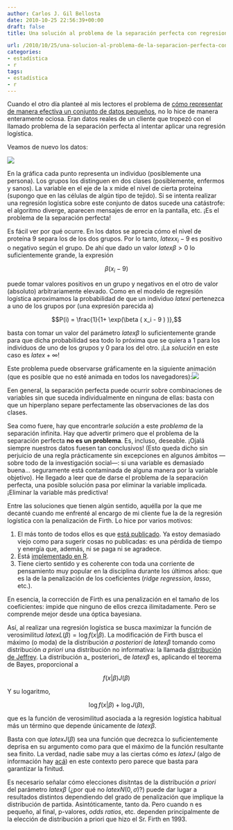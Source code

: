 ```yaml
---
author: Carlos J. Gil Bellosta
date: 2010-10-25 22:56:39+00:00
draft: false
title: Una solución al problema de la separación perfecta con regresiones logísticas

url: /2010/10/25/una-solucion-al-problema-de-la-separacion-perfecta-con-regresiones-logisticas/
categories:
- estadística
- r
tags:
- estadística
- r
---
```


Cuando el otro día planteé al mis lectores el problema de [cómo representar de manera efectiva un conjunto de datos pequeños](http://www.datanalytics.com/2010/09/16/representando-graficamente-conjuntos-de-datos-pequenos/), no lo hice de manera enteramente ociosa. Eran datos reales de un cliente que tropezó con el llamado problema de la separación perfecta al intentar aplicar una regresión logística.

Veamos de nuevo los datos:


[![](/wp-uploads/2010/10/base_data.png#center)
](/wp-uploads/2010/10/base_data.png#center)


En la gráfica cada punto representa un individuo (posiblemente una persona). Los grupos los distinguen en dos clases (posiblemente, enfermos y sanos). La variable en el eje de la x mide el nivel de cierta proteína (supongo que en las células de algún tipo de tejido). Si se intenta realizar una regresión logística sobre este conjunto de datos sucede una catástrofe: el algoritmo diverge, aparecen mensajes de error en la pantalla, etc. ¡Es el problema de la separación perfecta!

Es fácil ver por qué ocurre. En los datos se aprecia cómo el nivel de proteína 9 separa los de los dos grupos. Por lo tanto, $latex x_i - 9$ es positivo o negativo según el grupo. De ahí que dado un valor $latex \beta > 0$ lo suficientemente grande, la expresión


$$\beta ( x_i - 9 )$$


puede tomar valores positivos en un grupo y negativos en el otro de valor (absoluto) arbitrariamente elevado. Como en el modelo de regresión logística aproximamos la probabilidad de que un individuo $latex i$ pertenezca a uno de los grupos por (una expresión parecida a)


$$P(i) = \frac{1}{1+ \exp(\beta ( x_i - 9 ) )},$$


basta con tomar un valor del parámetro $latex \beta$ lo suficientemente grande para que dicha probabilidad sea todo lo próxima que se quiera a 1 para los individuos de uno de los grupos y 0 para los del otro. ¡La _solución_ en este caso es $latex +\infty$!

Este problema puede observarse gráficamente en la siguiente animación (que es posible que no esté animada en todos los navegadores):[![](/wp-uploads/2010/10/logistic_regression_approximation.png#center)
](/wp-uploads/2010/10/logistic_regression_approximation.png#center)

Een general, la separación perfecta puede ocurrir sobre combinaciones de variables sin que suceda individualmente en ninguna de ellas: basta con que un hiperplano separe perfectamente las observaciones de las dos clases.

Sea como fuere, hay que encontrarle _solución_ a este _problema_ de la separación infinita. Hay que advertir primero que el problema de la separación perfecta **no es un problema**. Es, incluso, deseable. ¡Ojalá siempre nuestros datos fuesen tan conclusivos! (Esto queda dicho sin perjuicio de una regla prácticamente sin excepciones en algunos ámbitos —sobre todo de la investigación social—: si una variable es demasiado buena... seguramente está contaminada de alguna manera por la variable objetivo). He llegado a leer que de darse el problema de la separación perfecta, una posible solución pasa por eliminar la variable implicada. ¡Eliminar la variable más predictiva!

Entre las soluciones que tienen algún sentido, aquélla por la que me decanté cuando me enfrenté al encargo de mi cliente fue la de la regresión logística con la penalización de Firth. Lo hice por varios motivos:



1. El más tonto de todos ellos es que [está publicado](https://pubmed.ncbi.nlm.nih.gov/12210625/). Ya estoy demasiado viejo como para sugerir cosas no publicadas: es una pérdida de tiempo y energía que, además, ni se paga ni se agradece.
2. Está [implementado en R](http://cran.r-project.org/web/packages/logistf/).
3. Tiene cierto sentido y es coherente con toda una corriente de pensamiento muy popular en la disciplina durante los últimos años: que es la de la penalización de los coeficientes (_ridge regression_, _lasso_, etc.).

En esencia, la corrección de Firth es una penalización en el tamaño de los coeficientes: impide que ninguno de ellos crezca ilimitadamente. Pero se comprende mejor desde una óptica bayesiana.

Así, al realizar una regresión logística se busca maximizar la función de verosimilitud $latex L( \beta ) = \log f( x | \beta )$. La modificación de Firth busca el máximo (o moda) de la distribución _a posteriori_ de $latex \beta$ tomando como distribución _a priori_ una distribución no informativa: la llamada [distribución de Jeffrey](http://en.wikipedia.org/wiki/Jeffreys_prior). La distribución a_ posteriori_ de $latex \beta$ es, aplicando el teorema de Bayes, proporcional a


$$f( x | \beta ) J( \beta )$$


Y su logaritmo,


$$\log f( x | \beta ) + \log J( \beta ),$$


que es la función de verosimilitud asociada a la regresión logística habitual más un término que depende únicamente de $latex \beta$.


Basta con que $latex J( \beta )$ sea una función que decrezca lo suficientemente deprisa en su argumento como para que el máximo de la función resultante sea finito. La verdad, nadie sabe muy a las ciertas cómo es $latex J$ (algo de información hay [acá](http://www.ncbi.nlm.nih.gov/pmc/articles/PMC2680313/)) en este contexto pero parece que basta para garantizar la finitud.

Es necesario señalar cómo elecciones disitntas de la distribución _a priori_ del parámetro $latex \beta$ (¿por qué no $latex N(0, \sigma)$?) puede dar lugar a resultados distintos dependiendo del grado de penalización que implique la distribución de partida. Asintóticamente, tanto da. Pero cuando n es pequeño, al final, p-valores, _odds ratios_, etc. dependen principalmente de la elección de distribución a priori que hizo el Sr. Firth en 1993.
